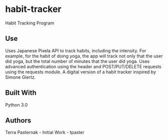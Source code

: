 # habit-tracker
Habit Tracking Program

## Use

Uses Japanese Pixela API to track habits, including the intensity. For example, for the habit of doing yoga, the app will track not only that the user did yoga, but the total number of minutes that the user did yoga. Uses advanced authentication using the header and POST/PUT/DELETE requests using the requests module. A digital version of a habit tracker inspired by Simone Giertz.

## Built With

Python 3.0

## Authors

Terra Pasternak - Initial Work - tpaster
